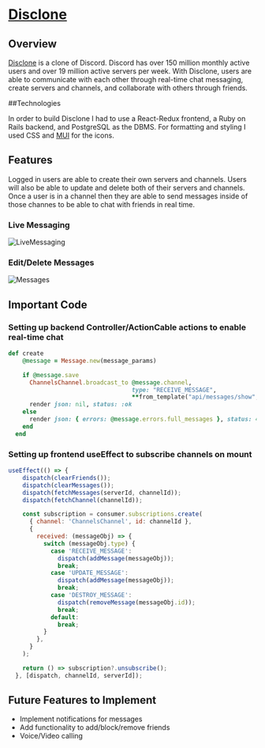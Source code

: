 # [Disclone](https://discable-k8cm.onrender.com)

## Overview
[Disclone](https://discable-k8cm.onrender.com) is a clone of Discord. Discord has over 150 million monthly active users and over 19 million active servers per week. With Disclone, users are able to communicate with each other through real-time chat messaging, create servers and channels, and collaborate with others through friends.

##Technologies

In order to build Disclone I had to use a React-Redux frontend, a Ruby on Rails backend, and PostgreSQL as the DBMS. For formatting and styling I used CSS and [MUI](https://mui.com) for the icons.

## Features

Logged in users are able to create their own servers and channels. Users will also be able to update and delete both of their servers and channels. Once a user is in a channel then they are able to send messages inside of those channes to be able to chat with friends in real time.

### Live Messaging
![LiveMessaging](https://media.giphy.com/media/v1.Y2lkPTc5MGI3NjExYjY3MDEyN2E1NDEzNTk5MzEwMTNjMmRiNzcyNmU2NmU0YWI0MTI1NyZjdD1n/pvb5yqMPgS5F7trLnC/giphy.gif)

### Edit/Delete Messages
![Messages](https://media.giphy.com/media/v1.Y2lkPTc5MGI3NjExMjE4ODhhMjQ0ZTZhNzcwMTdjNWI1NmZjYTNiMmU3Mzc3MGZiYzI1YSZjdD1n/jfWZcX1x9cRqA0mGx0/giphy.gif)

## Important Code

### Setting up backend Controller/ActionCable actions to enable real-time chat
```ruby
def create
    @message = Message.new(message_params)

    if @message.save
      ChannelsChannel.broadcast_to @message.channel,
                                   type: "RECEIVE_MESSAGE",
                                   **from_template("api/messages/show", message: @message)
      render json: nil, status: :ok
    else
      render json: { errors: @message.errors.full_messages }, status: 422
    end
  end
```

### Setting up frontend useEffect to subscribe channels on mount
```javascript
useEffect(() => {
    dispatch(clearFriends());
    dispatch(clearMessages());
    dispatch(fetchMessages(serverId, channelId));
    dispatch(fetchChannel(channelId));

    const subscription = consumer.subscriptions.create(
      { channel: 'ChannelsChannel', id: channelId },
      {
        received: (messageObj) => {
          switch (messageObj.type) {
            case 'RECEIVE_MESSAGE':
              dispatch(addMessage(messageObj));
              break;
            case 'UPDATE_MESSAGE':
              dispatch(addMessage(messageObj));
              break;
            case 'DESTROY_MESSAGE':
              dispatch(removeMessage(messageObj.id));
              break;
            default:
              break;
          }
        },
      }
    );

    return () => subscription?.unsubscribe();
  }, [dispatch, channelId, serverId]);
```

## Future Features to Implement
+ Implement notifications for messages
+ Add functionality to add/block/remove friends
+ Voice/Video calling
